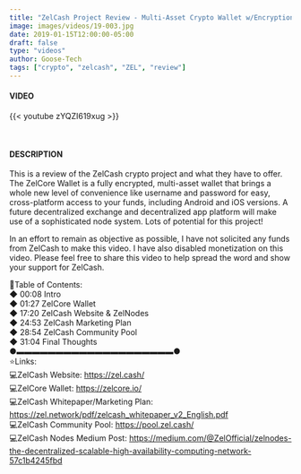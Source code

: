 ```yaml
---
title: "ZelCash Project Review - Multi-Asset Crypto Wallet w/Encryption, 2FA & More!"
image: images/videos/19-003.jpg
date: 2019-01-15T12:00:00-05:00
draft: false
type: "videos"
author: Goose-Tech
tags: ["crypto", "zelcash", "ZEL", "review"]
---
```


#### VIDEO

{{< youtube zYQZI619xug >}}

&nbsp;

#### DESCRIPTION

This is a review of the ZelCash crypto project and what they have to offer. The ZelCore Wallet is a fully encrypted, multi-asset wallet that brings a whole new level of convenience like username and password for easy, cross-platform access to your funds, including Android and iOS versions. A future decentralized exchange and decentralized app platform will make use of a sophisticated node system. Lots of potential for this project!

In an effort to remain as objective as possible, I have not solicited any funds from ZelCash to make this video. I have also disabled monetization on this video. Please feel free to share this video to help spread the word and show your support for ZelCash.

📘Table of Contents:  
◆ 00:08 Intro  
◆ 01:27 ZelCore Wallet  
◆ 17:20 ZelCash Website & ZelNodes  
◆ 24:53 ZelCash Marketing Plan  
◆ 28:54 ZelCash Community Pool  
◆ 31:04 Final Thoughts  
●▬▬▬▬▬▬▬▬▬▬▬▬▬▬▬▬▬▬▬▬●  
⭐Links:  
💻ZelCash Website: https://zel.cash/  
💻ZelCore Wallet: https://zelcore.io/  
💻ZelCash Whitepaper/Marketing Plan: https://zel.network/pdf/zelcash_whitepaper_v2_English.pdf  
💻ZelCash Community Pool: https://pool.zel.cash/  
💻ZelCash Nodes Medium Post: https://medium.com/@ZelOfficial/zelnodes-the-decentralized-scalable-high-availability-computing-network-57c1b4245fbd  